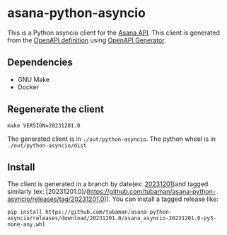 # asana-python-asyncio

This is a Python asyncio client for the [Asana API](https://developers.asana.com/reference/rest-api-reference).  This client is generated from the [OpenAPI definition](https://raw.githubusercontent.com/Asana/openapi/master/defs/asana_oas.yaml) using [OpenAPI Generator](https://openapi-generator.tech).


## Dependencies

   * GNU Make
   * Docker

## Regenerate the client

    make VERSION=20231201.0

The generated client is in `./out/python-asyncio`.  The python wheel is in `./out/python-asyncio/dist`

## Install

The client is generated in a branch by date(ex: [20231201](https://github.com/tubaman/asana-python-asyncio/tree/20231201))and tagged similarly (ex: [20231201.0]/(https://github.com/tubaman/asana-python-asyncio/releases/tag/20231201.0)).  You can install a tagged release like:

    pip install https://github.com/tubaman/asana-python-asyncio/releases/download/20231201.0/asana_asyncio-20231201.0-py3-none-any.whl
